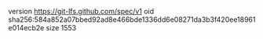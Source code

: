 version https://git-lfs.github.com/spec/v1
oid sha256:584a852a07bbed92ad8e466bde1336dd6e08271da3b3f420ee18961e014ecb2e
size 1553
